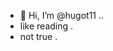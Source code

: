 - 👋 Hi, I’m @hugot11 ..
- like reading .
- not true .
  
  
<!---
hugot11/hugot11 is a ✨ special ✨ repository because its `README.md` (this file) appears on your GitHub profile.
You can click the Preview link to take a look at your changes.
--->
